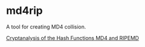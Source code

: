 # md4rip

A tool for creating MD4 collision.

[Cryptanalysis of the Hash Functions MD4 and RIPEMD](https://doi.org/10.1007/11426639_1)
